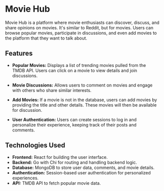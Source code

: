 # Movie Hub

Movie Hub is a platform where movie enthusiasts can discover, discuss, and share opinions on movies. It's similar to Reddit, but for movies. Users can browse popular movies, participate in discussions, and even add movies to the platform that they want to talk about.

## Features

- **Popular Movies:** Displays a list of trending movies pulled from the TMDB API. Users can click on a movie to view details and join discussions.
  
- **Movie Discussions:** Allows users to comment on movies and engage with others who share similar interests. 

- **Add Movies:** If a movie is not in the database, users can add movies by providing the title and other details. These movies will then be available for discussion.

- **User Authentication:** Users can create sessions to log in and personalize their experience, keeping track of their posts and comments.

## Technologies Used

- **Frontend:** React for building the user interface.
- **Backend:** Go with Chi for routing and handling backend logic.
- **Database:** MongoDB to store user data, comments, and movie details.
- **Authentication:** Session-based user authentication for personalized experiences.
- **API:** TMDB API to fetch popular movie data.



